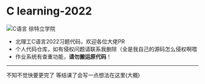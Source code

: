 # C learning-2022

![C语言 徐特立学院](https://github.com/sayazaaa/BIT-Clearning/blob/main/README.assets/%E6%88%AA%E5%B1%8F2022-11-17%2010.16.37.png)

- 北理工C语言2022习题代码，欢迎各位大佬PR
- 个人代码仓库，如有侵权问题请联系我删除（全是我自己的源码怎么侵权啊喂
- 作业系统有查重功能，**请勿搬运原代码**！

---

不知不觉快要更完了
等结课了会写一点想法在这里(大概)
